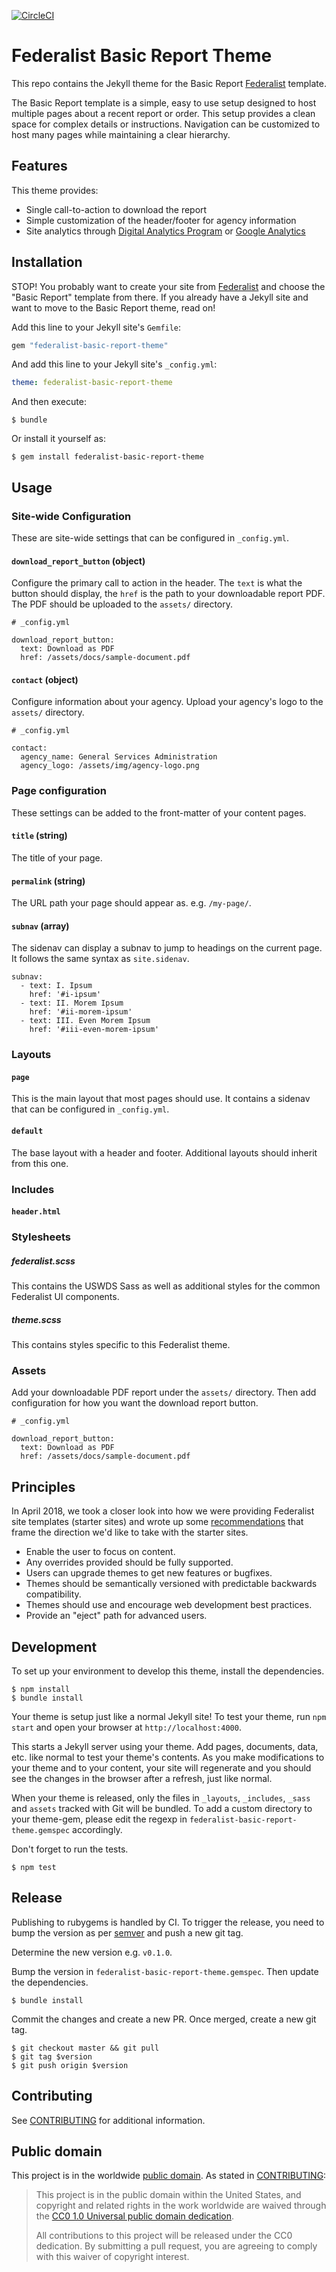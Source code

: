 [![CircleCI](https://circleci.com/gh/adborden/federalist-basic-report-theme.svg?style=svg)](https://circleci.com/gh/adborden/federalist-basic-report-theme)

# Federalist Basic Report Theme

This repo contains the Jekyll theme for the Basic Report [Federalist] template.

The Basic Report template is a simple, easy to use setup designed to host
multiple pages about a recent report or order. This setup provides a clean space
for complex details or instructions. Navigation can be customized to host many
pages while maintaining a clear hierarchy.

## Features

This theme provides:

- Single call-to-action to download the report
- Simple customization of the header/footer for agency information
- Site analytics through [Digital Analytics Program](https://digital.gov/dap/)
  or [Google Analytics](https://marketingplatform.google.com/about/analytics/)


## Installation

STOP! You probably want to create your site from
[Federalist](https://federalist.18f.gov/sites/new) and choose the "Basic Report"
template from there. If you already have a Jekyll site and want to move to the
Basic Report theme, read on!

Add this line to your Jekyll site's `Gemfile`:

```ruby
gem "federalist-basic-report-theme"
```

And add this line to your Jekyll site's `_config.yml`:

```yaml
theme: federalist-basic-report-theme
```

And then execute:

    $ bundle

Or install it yourself as:

    $ gem install federalist-basic-report-theme


## Usage


### Site-wide Configuration

These are site-wide settings that can be configured in `_config.yml`.


#### `download_report_button` (object)

Configure the primary call to action in the header. The `text` is what the
button should display, the `href` is the path to your downloadable report PDF. The PDF
should be uploaded to the `assets/` directory.

```
# _config.yml

download_report_button:
  text: Download as PDF
  href: /assets/docs/sample-document.pdf
```

#### `contact` (object)

Configure information about your agency. Upload your agency's logo to the
`assets/` directory.

```
# _config.yml

contact:
  agency_name: General Services Administration
  agency_logo: /assets/img/agency-logo.png
```


### Page configuration

These settings can be added to the front-matter of your content pages.


#### `title` (string)

The title of your page.


#### `permalink` (string)

The URL path your page should appear as. e.g. `/my-page/`.


#### `subnav` (array)

The sidenav can display a subnav to jump to headings on the current page. It follows the
same syntax as `site.sidenav`.

```
subnav:
  - text: I. Ipsum
    href: '#i-ipsum'
  - text: II. Morem Ipsum
    href: '#ii-morem-ipsum'
  - text: III. Even Morem Ipsum
    href: '#iii-even-morem-ipsum'
```


### Layouts

#### `page`

This is the main layout that most pages should use. It contains a sidenav that
can be configured in `_config.yml`.


#### `default`

The base layout with a header and footer. Additional layouts should inherit from
this one.


### Includes

#### `header.html`


### Stylesheets


##### federalist.scss

This contains the USWDS Sass as well as additional styles for the common Federalist UI components.


##### theme.scss

This contains styles specific to this Federalist theme.


### Assets

Add your downloadable PDF report under the `assets/` directory. Then add
configuration for how you want the download report button.

```
# _config.yml

download_report_button:
  text: Download as PDF
  href: /assets/docs/sample-document.pdf
```


## Principles

In April 2018, we took a closer look into how we were providing Federalist site
templates (starter sites) and wrote up some
[recommendations](https://docs.google.com/document/d/1WSwpiw44DAfHOSh3uyQlY8VybaN4shUYYAW6NLpLnl4/edit)
that frame the direction we'd like to take with the starter sites.

- Enable the user to focus on content.
- Any overrides provided should be fully supported.
- Users can upgrade themes to get new features or bugfixes.
- Themes should be semantically versioned with predictable backwards
  compatibility.
- Themes should use and encourage web development best practices.
- Provide an "eject" path for  advanced users.


## Development

To set up your environment to develop this theme, install the dependencies.

    $ npm install
    $ bundle install

Your theme is setup just like a normal Jekyll site! To test your theme, run
`npm start` and open your browser at `http://localhost:4000`.

This starts a Jekyll server using your theme. Add pages, documents, data, etc.
like normal to test your theme's contents. As you make modifications to your
theme and to your content, your site will regenerate and you should see the
changes in the browser after a refresh, just like normal.

When your theme is released, only the files in `_layouts`, `_includes`, `_sass`
and `assets` tracked with Git will be bundled.  To add a custom directory to
your theme-gem, please edit the regexp in
`federalist-basic-report-theme.gemspec` accordingly.

Don't forget to run the tests.

    $ npm test


## Release

Publishing to rubygems is handled by CI. To trigger the release, you need to
bump the version as per [semver](https://semver.org/) and push a new git tag.

Determine the new version e.g. `v0.1.0`.

Bump the version in `federalist-basic-report-theme.gemspec`. Then update the
dependencies.

    $ bundle install

Commit the changes and create a new PR. Once merged, create a new git tag.

    $ git checkout master && git pull
    $ git tag $version
    $ git push origin $version


## Contributing

See [CONTRIBUTING](CONTRIBUTING.md) for additional information.


## Public domain

This project is in the worldwide [public domain](LICENSE.md). As stated in [CONTRIBUTING](CONTRIBUTING.md):

> This project is in the public domain within the United States, and copyright and related rights in the work worldwide are waived through the [CC0 1.0 Universal public domain dedication](https://creativecommons.org/publicdomain/zero/1.0/).
>
> All contributions to this project will be released under the CC0 dedication. By submitting a pull request, you are agreeing to comply with this waiver of copyright interest.

[Federalist]: https://federalist.18f.gov/
